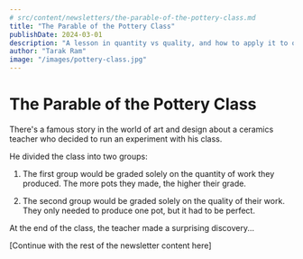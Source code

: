 ```yaml
---
# src/content/newsletters/the-parable-of-the-pottery-class.md
title: "The Parable of the Pottery Class"
publishDate: 2024-03-01
description: "A lesson in quantity vs quality, and how to apply it to our lives"
author: "Tarak Ram"
image: "/images/pottery-class.jpg"
---
```


# The Parable of the Pottery Class

There's a famous story in the world of art and design about a ceramics teacher who decided to run an experiment with his class.

He divided the class into two groups:

1. The first group would be graded solely on the quantity of work they produced. The more pots they made, the higher their grade.

2. The second group would be graded solely on the quality of their work. They only needed to produce one pot, but it had to be perfect.

At the end of the class, the teacher made a surprising discovery...

[Continue with the rest of the newsletter content here]

